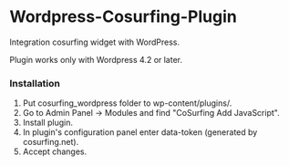 # Wordpress-Cosurfing-Plugin
Integration cosurfing widget with WordPress.


Plugin works only with Wordpress 4.2 or later.

### Installation ###

1. Put cosurfing_wordpress folder to wp-content/plugins/.
2. Go to Admin Panel -> Modules  and find "CoSurfing Add JavaScript".
3. Install plugin.
4. In plugin's configuration panel enter data-token (generated by cosurfing.net).
5. Accept changes.